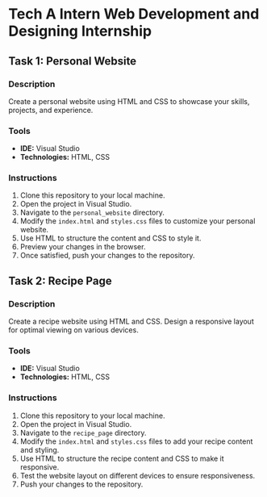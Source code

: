 # Tech A Intern Web Development and Designing Internship

## Task 1: Personal Website

### Description
Create a personal website using HTML and CSS to showcase your skills, projects, and experience.

### Tools
- **IDE:** Visual Studio
- **Technologies:** HTML, CSS

### Instructions
1. Clone this repository to your local machine.
2. Open the project in Visual Studio.
3. Navigate to the `personal_website` directory.
4. Modify the `index.html` and `styles.css` files to customize your personal website.
5. Use HTML to structure the content and CSS to style it.
6. Preview your changes in the browser.
7. Once satisfied, push your changes to the repository.

## Task 2: Recipe Page

### Description
Create a recipe website using HTML and CSS. Design a responsive layout for optimal viewing on various devices.

### Tools
- **IDE:** Visual Studio
- **Technologies:** HTML, CSS

### Instructions
1. Clone this repository to your local machine.
2. Open the project in Visual Studio.
3. Navigate to the `recipe_page` directory.
4. Modify the `index.html` and `styles.css` files to add your recipe content and styling.
5. Use HTML to structure the recipe content and CSS to make it responsive.
6. Test the website layout on different devices to ensure responsiveness.
7. Push your changes to the repository.
